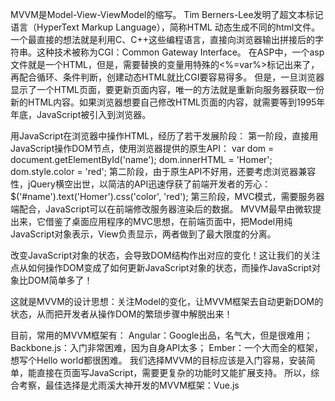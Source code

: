 MVVM是Model-View-ViewModel的缩写。
Tim Berners-Lee发明了超文本标记语言（HyperText Markup Language），简称HTML
动态生成不同的html文件。一个最直接的想法就是利用C、C++这些编程语言，直接向浏览器输出拼接后的字符串。这种技术被称为CGI：Common Gateway Interface。
在ASP中，一个asp文件就是一个HTML，但是，需要替换的变量用特殊的<%=var%>标记出来了，再配合循环、条件判断，创建动态HTML就比CGI要容易得多。
但是，一旦浏览器显示了一个HTML页面，要更新页面内容，唯一的方法就是重新向服务器获取一份新的HTML内容。如果浏览器想要自己修改HTML页面的内容，就需要等到1995年年底，JavaScript被引入到浏览器。

用JavaScript在浏览器中操作HTML，经历了若干发展阶段：
第一阶段，直接用JavaScript操作DOM节点，使用浏览器提供的原生API：
var dom = document.getElementById('name');
dom.innerHTML = 'Homer';
dom.style.color = 'red';
第二阶段，由于原生API不好用，还要考虑浏览器兼容性，jQuery横空出世，以简洁的API迅速俘获了前端开发者的芳心：
$('#name').text('Homer').css('color', 'red');
第三阶段，MVC模式，需要服务器端配合，JavaScript可以在前端修改服务器渲染后的数据。
MVVM最早由微软提出来，它借鉴了桌面应用程序的MVC思想，在前端页面中，把Model用纯JavaScript对象表示，View负责显示，两者做到了最大限度的分离。

改变JavaScript对象的状态，会导致DOM结构作出对应的变化！这让我们的关注点从如何操作DOM变成了如何更新JavaScript对象的状态，而操作JavaScript对象比DOM简单多了！

这就是MVVM的设计思想：关注Model的变化，让MVVM框架去自动更新DOM的状态，从而把开发者从操作DOM的繁琐步骤中解脱出来！

目前，常用的MVVM框架有：
Angular：Google出品，名气大，但是很难用；
Backbone.js：入门非常困难，因为自身API太多；
Ember：一个大而全的框架，想写个Hello world都很困难。
我们选择MVVM的目标应该是入门容易，安装简单，能直接在页面写JavaScript，需要更复杂的功能时又能扩展支持。
所以，综合考察，最佳选择是尤雨溪大神开发的MVVM框架：Vue.js

